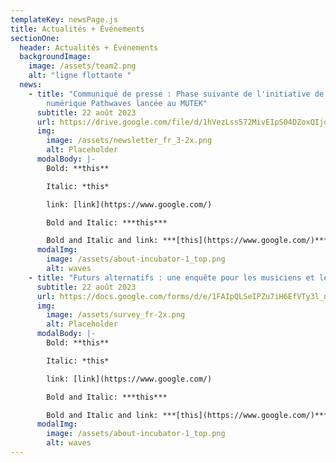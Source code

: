 ```yaml
---
templateKey: newsPage.js
title: Actualités + Événements
sectionOne:
  header: Actualités + Événements
  backgroundImage:
    image: /assets/team2.png
    alt: "ligne flottante "
  news:
    - title: "Communiqué de presse : Phase suivante de l'initiative de littératie
        numérique Pathwaves lancée au MUTEK"
      subtitle: 22 août 2023
      url: https://drive.google.com/file/d/1hVezLss572MivEIpS04DZoxQIjoA7PA9/view
      img:
        image: /assets/newsletter_fr_3-2x.png
        alt: Placeholder
      modalBody: |-
        B﻿old: **this**

        I﻿talic: *this*

        l﻿ink: [link](https://www.google.com/)

        B﻿old and Italic: ***this***

        B﻿old and Italic and link: ***[this](https://www.google.com/)***
      modalImg:
        image: /assets/about-incubator-1_top.png
        alt: waves
    - title: "Futurs alternatifs : une enquête pour les musiciens et les créatifs"
      subtitle: 22 août 2023
      url: https://docs.google.com/forms/d/e/1FAIpQLSeIPZu7iH6EfVTy3l_nw9RMuXnKjlcVii-FfalYsRLILlGl0w/viewform
      img:
        image: /assets/survey_fr-2x.png
        alt: Placeholder
      modalBody: |-
        B﻿old: **this**

        I﻿talic: *this*

        l﻿ink: [link](https://www.google.com/)

        B﻿old and Italic: ***this***

        B﻿old and Italic and link: ***[this](https://www.google.com/)***
      modalImg:
        image: /assets/about-incubator-1_top.png
        alt: waves
---
```

